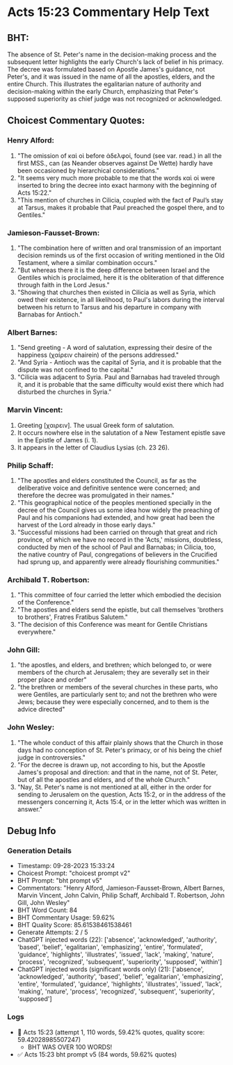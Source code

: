 # Acts 15:23 Commentary Help Text

## BHT:
The absence of St. Peter's name in the decision-making process and the subsequent letter highlights the early Church's lack of belief in his primacy. The decree was formulated based on Apostle James's guidance, not Peter's, and it was issued in the name of all the apostles, elders, and the entire Church. This illustrates the egalitarian nature of authority and decision-making within the early Church, emphasizing that Peter's supposed superiority as chief judge was not recognized or acknowledged.

## Choicest Commentary Quotes:
### Henry Alford:
1. "The omission of καὶ οὶ before ἀδελφοί, found (see var. read.) in all the first MSS., can (as Neander observes against De Wette) hardly have been occasioned by hierarchical considerations."
2. "It seems very much more probable to me that the words καὶ οἱ were inserted to bring the decree into exact harmony with the beginning of Acts 15:22."
3. "This mention of churches in Cilicia, coupled with the fact of Paul’s stay at Tarsus, makes it probable that Paul preached the gospel there, and to Gentiles."

### Jamieson-Fausset-Brown:
1. "The combination here of written and oral transmission of an important decision reminds us of the first occasion of writing mentioned in the Old Testament, where a similar combination occurs." 
2. "But whereas there it is the deep difference between Israel and the Gentiles which is proclaimed, here it is the obliteration of that difference through faith in the Lord Jesus."
3. "Showing that churches then existed in Cilicia as well as Syria, which owed their existence, in all likelihood, to Paul's labors during the interval between his return to Tarsus and his departure in company with Barnabas for Antioch."

### Albert Barnes:
1. "Send greeting - A word of salutation, expressing their desire of the happiness (χαίρειν chairein) of the persons addressed."
2. "And Syria - Antioch was the capital of Syria, and it is probable that the dispute was not confined to the capital."
3. "Cilicia was adjacent to Syria. Paul and Barnabas had traveled through it, and it is probable that the same difficulty would exist there which had disturbed the churches in Syria."

### Marvin Vincent:
1. Greeting [χαιρειν]. The usual Greek form of salutation.
2. It occurs nowhere else in the salutation of a New Testament epistle save in the Epistle of James (i. 1).
3. It appears in the letter of Claudius Lysias (ch. 23 26).

### Philip Schaff:
1. "The apostles and elders constituted the Council, as far as the deliberative voice and definitive sentence were concerned; and therefore the decree was promulgated in their names."
2. "This geographical notice of the peoples mentioned specially in the decree of the Council gives us some idea how widely the preaching of Paul and his companions had extended, and how great had been the harvest of the Lord already in those early days."
3. "Successful missions had been carried on through that great and rich province, of which we have no record in the 'Acts,' missions, doubtless, conducted by men of the school of Paul and Barnabas; in Cilicia, too, the native country of Paul, congregations of believers in the Crucified had sprung up, and apparently were already flourishing communities."

### Archibald T. Robertson:
1. "This committee of four carried the letter which embodied the decision of the Conference."
2. "The apostles and elders send the epistle, but call themselves 'brothers to brothers', Fratres Fratibus Salutem."
3. "The decision of this Conference was meant for Gentile Christians everywhere."

### John Gill:
1. "the apostles, and elders, and brethren; which belonged to, or were members of the church at Jerusalem; they are severally set in their proper place and order"
2. "the brethren or members of the several churches in these parts, who were Gentiles, are particularly sent to; and not the brethren who were Jews; because they were especially concerned, and to them is the advice directed"

### John Wesley:
1. "The whole conduct of this affair plainly shows that the Church in those days had no conception of St. Peter's primacy, or of his being the chief judge in controversies."
2. "For the decree is drawn up, not according to his, but the Apostle James's proposal and direction: and that in the name, not of St. Peter, but of all the apostles and elders, and of the whole Church."
3. "Nay, St. Peter's name is not mentioned at all, either in the order for sending to Jerusalem on the question, Acts 15:2, or in the address of the messengers concerning it, Acts 15:4, or in the letter which was written in answer."


## Debug Info
### Generation Details
- Timestamp: 09-28-2023 15:33:24
- Choicest Prompt: "choicest prompt v2"
- BHT Prompt: "bht prompt v5"
- Commentators: "Henry Alford, Jamieson-Fausset-Brown, Albert Barnes, Marvin Vincent, John Calvin, Philip Schaff, Archibald T. Robertson, John Gill, John Wesley"
- BHT Word Count: 84
- BHT Commentary Usage: 59.62%
- BHT Quality Score: 85.61538461538461
- Generate Attempts: 2 / 5
- ChatGPT injected words (22):
	['absence', 'acknowledged', 'authority', 'based', 'belief', 'egalitarian', 'emphasizing', 'entire', 'formulated', 'guidance', 'highlights', 'illustrates', 'issued', 'lack', 'making', 'nature', 'process', 'recognized', 'subsequent', 'superiority', 'supposed', 'within']
- ChatGPT injected words (significant words only) (21):
	['absence', 'acknowledged', 'authority', 'based', 'belief', 'egalitarian', 'emphasizing', 'entire', 'formulated', 'guidance', 'highlights', 'illustrates', 'issued', 'lack', 'making', 'nature', 'process', 'recognized', 'subsequent', 'superiority', 'supposed']

### Logs
- 🔄 Acts 15:23 (attempt 1, 110 words, 59.42% quotes, quality score: 59.42028985507247) 
	- BHT WAS OVER 100 WORDS!
- ✅ Acts 15:23 bht prompt v5 (84 words, 59.62% quotes)
